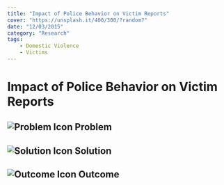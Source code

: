 ```yaml
---
title: "Impact of Police Behavior on Victim Reports"
cover: "https://unsplash.it/400/300/?random?"
date: "12/03/2015"
category: "Research"
tags:
    - Domestic Violence
    - Victims 
---
```


# Impact of Police Behavior on Victim Reports

## ![Problem Icon](https://github.com/google/material-design-icons/raw/master/alert/1x_web/ic_error_outline_black_48dp.png "Problem") Problem

## ![Solution Icon](https://github.com/google/material-design-icons/raw/master/action/1x_web/ic_lightbulb_outline_black_48dp.png "Solution") Solution

## ![Outcome Icon](https://github.com/google/material-design-icons/raw/master/action/1x_web/ic_view_list_black_48dp.png "Outcome") Outcome
